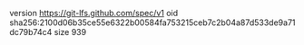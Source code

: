 version https://git-lfs.github.com/spec/v1
oid sha256:2100d06b35ce55e6322b00584fa753215ceb7c2b04a87d533de9a71dc79b74c4
size 939
